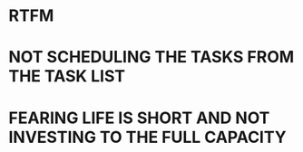 # RTFM

# NOT SCHEDULING THE TASKS FROM THE TASK LIST

# FEARING LIFE IS SHORT AND NOT INVESTING TO THE FULL CAPACITY
